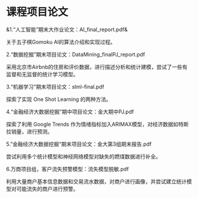 
# 课程项目论文

&1.“人工智能”期末大作业论文：AI_final_report.pdf&

 关于五子棋Gomoku AI的算法介绍和实现过程。
 
  
2.“数据挖掘”期末项目论文：DataMining_finalPJ_report.pdf

采用北京市Airbnb的住房和评价数据，进行描述分析和统计建模，尝试了一些有监督和无监督的统计学习模型。

  
3.“机器学习”期末项目论文：slml-final.pdf

探索了实现 One Shot Learning 的两种方法。

  
4.“金融经济大数据挖掘”期中项目论文：金大期中PJ.pdf

探索了利用 Google Trends 作为情绪指标加入ARIMAX模型，对经济数据如特斯拉销量，进行预测。

  
5.”金融经济大数据挖掘“期末项目论文：金大第3组期末报告.pdf

尝试利用多个统计模型和神经网络模型对缺失的燃煤数据进行补全。

  
6.万商项目组，客户流失预警模型：流失模型脱敏.pdf

利用大量商户基本信息数据和交易流水数据，对商户进行画像，并尝试建立统计模型对可能流失的商户进行预警。
